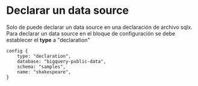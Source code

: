 # Declarar un data source

Solo de puede declarar un data source en una declaración de archivo sqlx. Para declarar un data source en el bloque de configuración se debe establecer el **type** a "declaration"

```
config {
    type: "declaration",
    database: "bigquery-public-data",
    schema: "samples",
    name: "shakespeare",
}
```